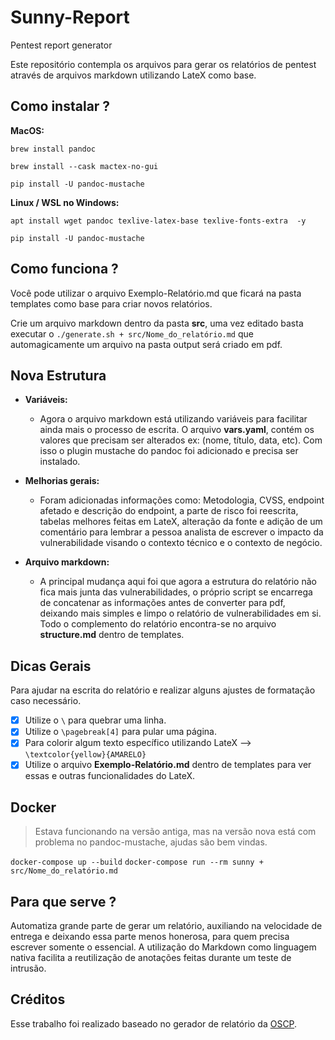 # Sunny-Report

Pentest report generator

Este repositório contempla os arquivos para gerar os relatórios de pentest através de
arquivos markdown utilizando LateX como base.


## Como instalar ? ###

**MacOS:**

`brew install pandoc`

`brew install --cask mactex-no-gui`

`pip install -U pandoc-mustache`

**Linux / WSL no Windows:**

`apt install wget pandoc texlive-latex-base texlive-fonts-extra  -y`

`pip install -U pandoc-mustache`

## Como funciona ? ###

Você pode utilizar o arquivo Exemplo-Relatório.md que ficará na pasta templates como base para criar novos
relatórios.

Crie um arquivo markdown dentro da pasta **src**, uma vez editado
basta executar o `./generate.sh + src/Nome_do_relatório.md` que automagicamente
um arquivo na pasta output será criado em pdf.

## Nova Estrutura

* **Variáveis:**
    * Agora o arquivo markdown está utilizando variáveis para facilitar ainda mais o processo de escrita. O arquivo **vars.yaml**, contém os valores que precisam ser alterados ex: (nome, título, data, etc). Com isso o plugin mustache do pandoc foi adicionado e precisa ser instalado.

* **Melhorias gerais:**
	* Foram adicionadas informações como: Metodologia, CVSS, endpoint afetado e descrição do endpoint, a parte de risco foi reescrita, tabelas melhores feitas em LateX, alteração da fonte e adição de um comentário para lembrar a pessoa analista de escrever o impacto da vulnerabilidade visando o contexto técnico e o contexto de negócio.

*  **Arquivo markdown:**
	*  A principal mudança aqui foi que agora a estrutura do relatório não fica mais junta das vulnerabilidades, o próprio script se encarrega de concatenar as informações antes de converter para pdf, deixando mais simples e limpo o relatório de vulnerabilidades em si. Todo o complemento do relatório encontra-se no arquivo **structure.md** dentro de templates.

## Dicas Gerais

Para ajudar na escrita do relatório e realizar alguns ajustes de formatação caso necessário.

- [x] Utilize o `\` para quebrar uma linha.
- [x] Utilize o  `\pagebreak[4]` para pular uma página.
- [x] Para colorir algum texto específico utilizando LateX --> `\textcolor{yellow}{AMARELO}`
- [x] Utilize o arquivo **Exemplo-Relatório.md** dentro de templates para ver essas e outras funcionalidades do LateX.

## Docker ###

>Estava funcionando na versão antiga, mas na versão nova está
>com problema no pandoc-mustache, ajudas são bem vindas.

`docker-compose up --build`
`docker-compose run --rm sunny + src/Nome_do_relatório.md`

## Para que serve ? ###

Automatiza grande parte de gerar um relatório, auxiliando na velocidade de entrega e deixando essa parte menos honerosa, para quem precisa escrever somente o essencial. A utilização do Markdown como linguagem nativa facilita a reutilização de anotações feitas durante um teste de intrusão.

## Créditos

Esse trabalho foi realizado baseado no gerador de relatório da [OSCP](https://github.com/noraj/OSCP-Exam-Report-Template-Markdown).
